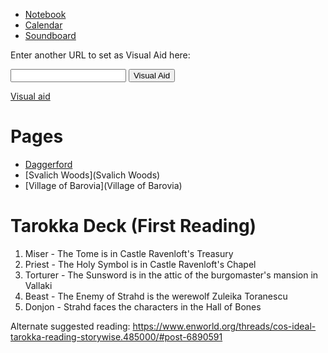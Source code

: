 <script type="module">
    import {init_links, init_visual_aid} from "/js/common/visual_aid_backend.js";
    init_links();
    init_visual_aid();
</script>

* [Notebook](Notebook)
* [Calendar](/curse_of_strahd/calendar)
* [Soundboard](Soundboard)

Enter another URL to set as Visual Aid here:

<input type="text" id="custom_visual_aid_url"> <button id="custom_visual_aid_button">Visual Aid</button>

[Visual aid](/dragon_heist/visual_aid)

# Pages

* [Daggerford](Daggerford)
* [Svalich Woods](Svalich Woods)
* [Village of Barovia](Village of Barovia)

# Tarokka Deck (First Reading)

1. Miser - The Tome is in Castle Ravenloft's Treasury
2. Priest - The Holy Symbol is in Castle Ravenloft's Chapel
3. Torturer - The Sunsword is in the attic of the burgomaster's mansion in Vallaki
4. Beast - The Enemy of Strahd is the werewolf Zuleika Toranescu
5. Donjon - Strahd faces the characters in the Hall of Bones 

Alternate suggested reading: https://www.enworld.org/threads/cos-ideal-tarokka-reading-storywise.485000/#post-6890591
